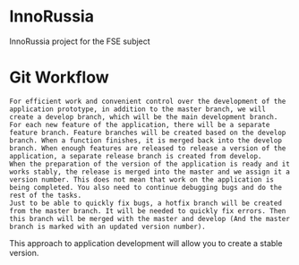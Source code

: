 # InnoRussia
InnoRussia project for the FSE subject

# Git Workflow
	For efficient work and convenient control over the development of the application prototype, in addition to the master branch, we will create a develop branch, which will be the main development branch.
	For each new feature of the application, there will be a separate feature branch. Feature branches will be created based on the develop branch. When a function finishes, it is merged back into the develop branch. When enough features are released to release a version of the application, a separate release branch is created from develop.
	When the preparation of the version of the application is ready and it works stably, the release is merged into the master and we assign it a version number. This does not mean that work on the application is being completed. You also need to continue debugging bugs and do the rest of the tasks.
	Just to be able to quickly fix bugs, a hotfix branch will be created from the master branch. It will be needed to quickly fix errors. Then this branch will be merged with the master and develop (And the master branch is marked with an updated version number).

This approach to application development will allow you to create a stable version.
